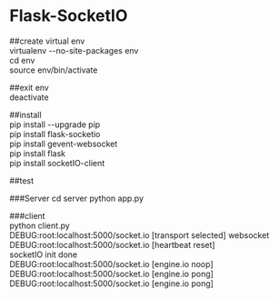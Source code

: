 # Flask-SocketIO

##create virtual env   
virtualenv --no-site-packages  env   
cd env   
source env/bin/activate   

##exit env   
deactivate   

##install   
pip install --upgrade pip   
pip install flask-socketio   
pip install gevent-websocket   
pip install flask   
pip install socketIO-client   

##test 

###Server
cd server
python app.py  

###client                                                                                                    
python client.py   
DEBUG:root:localhost:5000/socket.io [transport selected] websocket   
DEBUG:root:localhost:5000/socket.io [heartbeat reset]   
socketIO init done   
DEBUG:root:localhost:5000/socket.io [engine.io noop]   
DEBUG:root:localhost:5000/socket.io [engine.io pong]   
DEBUG:root:localhost:5000/socket.io [engine.io pong]   
